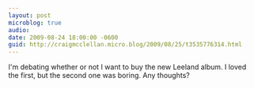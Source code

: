 ```yaml
---
layout: post
microblog: true
audio: 
date: 2009-08-24 18:00:00 -0600
guid: http://craigmcclellan.micro.blog/2009/08/25/t3535776314.html
---
```

I'm debating whether or not I want to buy the new Leeland album.  I loved the first, but the second one was boring.  Any thoughts?
